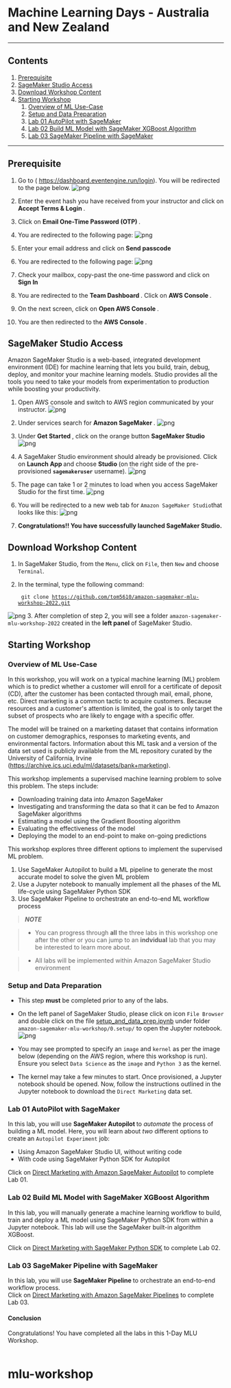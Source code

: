 
# Machine Learning Days - Australia and New Zealand

---

## Contents

1. [Prerequisite](#Prerequisite)
1. [SageMaker Studio Access](#SageMaker-Studio-Access)
1. [Download Workshop Content](#Download-Workshop-Content)
1. [Starting Workshop](#Starting-Workshop)
    1. [Overview of ML Use-Case](#Overview-of-ML-Use-Case)
    1. [Setup and Data Preparation](#Data-Preparation-for-Workshop)
    1. [Lab 01 AutoPilot with SageMaker](#Lab-01-AutoPilot-with-SageMaker)
    1. [Lab 02 Build ML Model with SageMaker XGBoost Algorithm](#Lab-02-Build-ML-Model-with-SageMaker-XGBoost-Algorithm)
    1. [Lab 03 SageMaker Pipeline with SageMaker](#Lab-03-SageMaker-Pipeline-with-SageMaker)

---

## Prerequisite


1. Go to ( https://dashboard.eventengine.run/login). You will be redirected to the page below.
![png](./image/event-engine1.JPG)


2. Enter the event hash you have received from your instructor and click on <b> Accept Terms & Login </b>.

3. Click on <b> Email One-Time Password (OTP) </b>.

4. You are redirected to the following page:
![png](./image/otp.JPG)


5. Enter your email address and click on <b> Send passcode </b>

6. You are redirected to the following page:
![png](./image/passcode.JPG)


7. Check your mailbox, copy-past the one-time password and click on <b> Sign In </b>

8. You are redirected to the <b>Team Dashboard </b>. Click on <b> AWS Console </b>.

9. On the next screen, click on <b> Open AWS Console </b>.

10. You are then redirected to the <b> AWS Console </b>.



## SageMaker Studio Access
Amazon SageMaker Studio is a web-based, integrated development environment (IDE) for machine learning that lets you build, train, debug, deploy, and monitor your machine learning models. Studio provides all the tools you need to take your models from experimentation to production while boosting your productivity.


1. Open AWS console and switch to AWS region communicated by your instructor.
![png](./image/console.JPG)
2. Under services search for <b> Amazon SageMaker </b>.
![png](./image/sagemaker.JPG)


3. Under <b> Get Started </b>, click on the orange button <b> SageMaker Studio </b>
![png](./image/studio.JPG)
4. A SageMaker Studio environment should already be provisioned. Click on <b> Launch App </b> and choose <b> Studio </b> (on the right side of the pre-provisioned <code><b>sagemakeruser</b></code> username).
![png](./image/sagemaker-user.JPG)
5. The page can take 1 or 2 minutes to load when you access SageMaker Studio for the first time.
![png](./image/studio2.JPG)
6. You will be redirected to a new web tab for `Amazon SageMaker Studio`that looks like this:
![png](./image/studio-dashboard.JPG)
7. <b>Congratulations!! You have successfully launched SageMaker Studio.</b>

## Download Workshop Content
1. In SageMaker Studio, from the `Menu`, click on `File`, then `New` and choose `Terminal`.
2. In the terminal, type the following command:

    <code> git clone https://github.com/tom5610/amazon-sagemaker-mlu-workshop-2022.git </code>
    
![png](./image/clone.JPG)
3. After completion of step 2, you will see a folder `amazon-sagemaker-mlu-workshop-2022` created in the <b> left panel </b> of SageMaker Studio.

## Starting Workshop
### Overview of ML Use-Case

In this workshop, you will work on a typical machine learning (ML) problem which is to predict whether a customer will enroll for a certificate of deposit (CD), after the customer has been contacted through mail, email, phone, etc.  Direct marketing is a common tactic to acquire customers.  Because resources and a customer's attention is limited, the goal is to only target the subset of prospects who are likely to engage with a specific offer.  
    
The model will be trained on a marketing dataset that contains information on customer demographics, responses to marketing events, and environmental factors. Information about this ML task and a version of the data set used is publicly available from the ML repository curated by the University of California, Irvine (https://archive.ics.uci.edu/ml/datasets/bank+marketing).
    
This workshop implements a supervised machine learning problem to solve this problem. The steps include:
  * Downloading training data into Amazon SageMaker
  * Investigating and transforming the data so that it can be fed to Amazon SageMaker algorithms
  * Estimating a model using the Gradient Boosting algorithm
  * Evaluating the effectiveness of the model
  * Deploying the model to an end-point to make on-going predictions    

This workshop explores three different options to implement the supervised ML problem.
 1. Use SageMaker Autopilot to build a ML pipeline to generate the most accurate model to solve the given ML problem
 1. Use a Jupyter notebook to manually implement all the phases of the ML life-cycle using SageMaker Python SDK
 3. Use SageMaker Pipeline to orchestrate an end-to-end ML workflow process

> **_NOTE_** 

> - You can progress through **all** the three labs in this workshop one after the other or you can jump to an **indvidual** lab that you may be interested to learn more about.

> - All labs will be implemented within Amazon SageMaker Studio environment
   
### Setup and Data Preparation

* This step **must** be completed prior to any of the labs.
* On the left panel of SageMaker Studio, please click on icon `File Browser` and double click on the file [setup_and_data_prep.ipynb](./0.setup/setup_and_data_prep.ipynb) under folder `amazon-sagemaker-mlu-workshop/0.setup/` to open the Jupyter notebook.
![png](./image/file-browser.JPG)

* You may see prompted to specify an `image` and `kernel` as per the image below (depending on the AWS region, where this workshop is run).  Ensure you select `Data Science` as the `image` and `Python 3` as the kernel.
* The kernel may take a few minutes to start.  Once provisioned, a Jupyter notebook should be opened. Now, follow the instructions outlined in the Jupyter notebook to download the `Direct Marketing` data set.

### Lab 01 AutoPilot with SageMaker

In this lab, you will use <b> SageMaker Autopilot </b> to _automate_ the process of building a ML model.  Here, you will learn about _two_ different options to create an `Autopilot Experiment` job:
- Using Amazon SageMaker Studio UI, without writing code
- With code using SageMaker Python SDK for Autopilot

Click on  [Direct Marketing with Amazon SageMaker Autopilot](./1.autopilot/README.md) to complete Lab 01.


### Lab 02 Build ML Model with SageMaker XGBoost Algorithm

In this lab, you will manually generate a machine learning workflow to build, train and deploy a ML model using SageMaker Python SDK from within a Jupyter notebook.  This lab will use the SageMaker built-in algorithm XGBoost.  

Click on [Direct Marketing with SageMaker Python SDK](./2.build_train_deployment/README.md) to complete Lab 02. 


### Lab 03 SageMaker Pipeline with SageMaker
In this lab, you will use <b> SageMaker Pipeline </b> to orchestrate an end-to-end workflow process.  
Click on  [Direct Marketing with Amazon SageMaker Pipelines](./3.sagemaker_pipelines/README.md) to complete Lab 03.


#### Conclusion

Congratulations! You have completed all the labs in this 1-Day MLU Workshop.

```python

```
# mlu-workshop